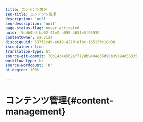 ```yaml
---
title: コンテンツ管理
seo-title: コンテンツ管理
description: 'null'
seo-description: 'null'
page-status-flag: never-activated
uuid: f5ddb9bd-ba02-41e2-a898-4631e3f93939
contentOwner: sauviat
discoiquuid: 537f1c4b-e649-427d-8fbc-16515fc18d38
iscontainer: true
translation-type: ht
source-git-commit: 70b143445b2e77128b9404e35d96b39694d55335
workflow-type: ht
source-wordcount: '8'
ht-degree: 100%

---
```



# コンテンツ管理{#content-management}

